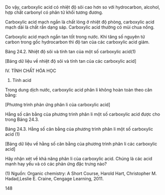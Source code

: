 Do vậy, carboxylic acid có nhiệt độ sôi cao hơn so với hydrocarbon, alcohol, hợp chất carbonyl có phân tử khối tương đương.

Carboxylic acid mạch ngắn là chất lỏng ở nhiệt độ phòng, carboxylic acid mạch dài là chất rắn dạng sáp. Carboxylic acid thường có mùi chua nồng.

Carboxylic acid mạch ngắn tan tốt trong nước. Khi tăng số nguyên tử carbon trong gốc hydrocarbon thì độ tan của các carboxylic acid giảm.

Bảng 24.2. Nhiệt độ sôi và tính tan của một số carboxylic acid(1)

[Bảng dữ liệu về nhiệt độ sôi và tính tan của các carboxylic acid]

IV. TÍNH CHẤT HÓA HỌC

1. Tính acid

Trong dung dịch nước, carboxylic acid phân li không hoàn toàn theo cân bằng:

[Phương trình phản ứng phân li của carboxylic acid]

Hằng số cân bằng của phương trình phân li một số carboxylic acid được cho trong Bảng 24.3.

Bảng 24.3. Hằng số cân bằng của phương trình phân li một số carboxylic acid (1)

[Bảng dữ liệu về hằng số cân bằng của phương trình phân li các carboxylic acid]

Hãy nhận xét về khả năng phân li của carboxylic acid. Chúng là các acid mạnh hay yếu và có các phản ứng đặc trưng nào?

(1) Nguồn: Organic chemistry: A Short Course, Harold Hart, Christopher M. Hadad,Leslie E. Craine, Cengage Learning, 2011.

148